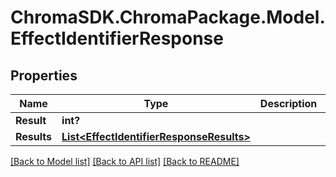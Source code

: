 # ChromaSDK.ChromaPackage.Model.EffectIdentifierResponse
## Properties

Name | Type | Description | Notes
------------ | ------------- | ------------- | -------------
**Result** | **int?** |  | [optional] 
**Results** | [**List&lt;EffectIdentifierResponseResults&gt;**](EffectIdentifierResponseResults.md) |  | [optional] 

[[Back to Model list]](../README.md#documentation-for-models) [[Back to API list]](../README.md#documentation-for-api-endpoints) [[Back to README]](../README.md)

